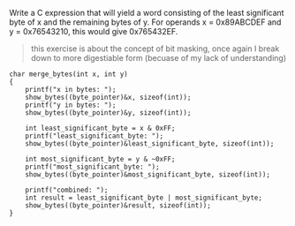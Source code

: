 Write a C expression that will yield a word consisting of the least significant byte of
x and the remaining bytes of y. For operands x = 0x89ABCDEF and y = 0x76543210,
this would give 0x765432EF.

> this exercise is about the concept of bit masking, once again I break down to
> more digestiable form (becuase of my lack of understanding)

```
char merge_bytes(int x, int y)
{
    printf("x in bytes: ");
    show_bytes((byte_pointer)&x, sizeof(int));
    printf("y in bytes: ");
    show_bytes((byte_pointer)&y, sizeof(int));

    int least_significant_byte = x & 0xFF;
    printf("least_significant_byte: ");
    show_bytes((byte_pointer)&least_significant_byte, sizeof(int));

    int most_significant_byte = y & ~0xFF;
    printf("most_significant_byte: ");
    show_bytes((byte_pointer)&most_significant_byte, sizeof(int));
    
    printf("combined: ");
    int result = least_significant_byte | most_significant_byte;
    show_bytes((byte_pointer)&result, sizeof(int));
}
```